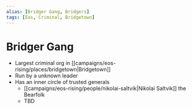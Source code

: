 ```yaml
---
alias: [Bridger Gang, Bridgers]
tags: [Eos, Criminal, Bridgetown]
---
```


# Bridger Gang
- Largest criminal org in [[campaigns/eos-rising/places/bridgetown|Bridgetown]]
- Run by a unknown leader
- Has an inner circle of trusted generals
	- [[campaigns/eos-rising/people/nikolai-saltvik|Nikolai Saltvik]] the Bearfolk
	- TBD